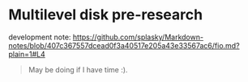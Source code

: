 # Multilevel disk pre-research
development note: https://github.com/splasky/Markdown-notes/blob/407c367557dcead0f3a40517e205a43e33567ac6/fio.md?plain=1#L4

> May be doing if I have time :).
